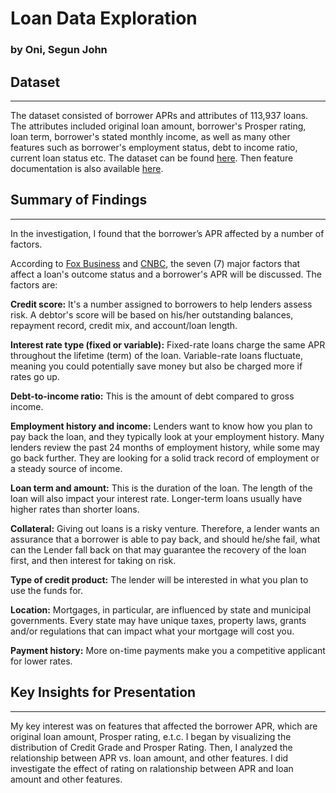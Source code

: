# Loan Data Exploration

### by Oni, Segun John



## Dataset
___
The dataset consisted of borrower APRs and attributes of 113,937 loans. The attributes included original loan amount, borrower's Prosper rating, loan term, borrower's stated monthly income, as well as many other features such as borrower's employment status, debt to income ratio, current loan status etc. The dataset can be found <a href="https://www.google.com/url?q=https://www.google.com/url?q%3Dhttps://s3.amazonaws.com/udacity-hosted-downloads/ud651/prosperLoanData.csv%26amp;sa%3DD%26amp;ust%3D1581581520570000&sa=D&source=editors&ust=1657061226002452&usg=AOvVaw2YoV9hdHyBRNY_mMgzVrVs"> here</a>. Then feature documentation is also available <a href="https://docs.google.com/spreadsheets/d/1gDyi_L4UvIrLTEC6Wri5nbaMmkGmLQBk-Yx3z0XDEtI/edit#gid=0"> here</a>.



## Summary of Findings
___
In the investigation, I found that the borrower’s APR affected by a number of factors.</p>


According to <a href="https://www.foxbusiness.com/money/factors-impact-personal-loan-interest-rates">Fox Business</a> and <a href="https://www.cnbc.com/select/what-factors-lenders-consider-when-determining-apr/#:~:text=The%20better%20your%20score%2C%20the,considered%20more%20of%20a%20risk.">CNBC</a>, the seven (7) major factors that affect a loan's outcome status and a borrower's APR will be discussed. The factors are:


**Credit score:** It's a number assigned to borrowers to help lenders assess risk. A debtor's score will be based on his/her outstanding balances, repayment record, credit mix, and account/loan length.
        
**Interest rate type (fixed or variable):** Fixed-rate loans charge the same APR throughout the lifetime (term) of the loan. Variable-rate loans fluctuate, meaning you could potentially save money but also be charged more if rates go up.

**Debt-to-income ratio:** This is the amount of debt compared to gross income.

**Employment history and income:** Lenders want to know how you plan to pay back the loan, and they typically look at your employment history. Many lenders review the past 24 months of employment history, while some may go back further. They are looking for a solid track record of employment or a steady source of income.

**Loan term and amount:** This is the duration of the loan. The length of the loan will also impact your interest rate. Longer-term loans usually have higher rates than shorter loans.

**Collateral:** Giving out loans is a risky venture. Therefore, a lender wants an assurance that a borrower is able to pay back, and should he/she fail, what can the Lender fall back on that may guarantee the recovery of the loan first, and then interest for taking on risk.</l1>

**Type of credit product:** The lender will be interested in what you plan to use the funds for.

**Location:** Mortgages, in particular, are influenced by state and municipal governments. Every state may have unique taxes, property laws, grants and/or regulations that can impact what your mortgage will cost you.

**Payment history:** More on-time payments make you a competitive applicant for lower rates.



## Key Insights for Presentation
___
My key interest was on features that affected the borrower APR, which are original loan amount, Prosper rating, e.t.c. I began by visualizing the distribution of Credit Grade and Prosper Rating. Then, I analyzed the relationship between APR vs. loan amount, and other features. I did investigate the effect of rating on ralationship between APR and loan amount and other features.</p>